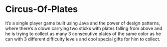 # Circus-Of-Plates
It’s a single player game built using Java and the power of design patterns, where there’s a clown carrying two sticks with plates falling from above and he is trying to collect as many 3 consecutive plates of the same color as he can with 3 different difficulty levels and cool special gifts for him to collect.
